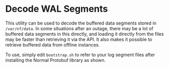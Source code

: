 
Decode WAL Segments
====


This utility can be used to decode the buffered data segments stored
in `/var/nf/data`.  In some situations after an outage, there may be a
lot of buffered data segments in this directly, and loading it
directly from the files may be faster than retrieving it via the API.
It also makes it possible to retrieve buffered data from offline instances.

To use, simply edit `bootstrap.sh` to refer to your log segment files
after installing the Normal Protobuf library as shown.

